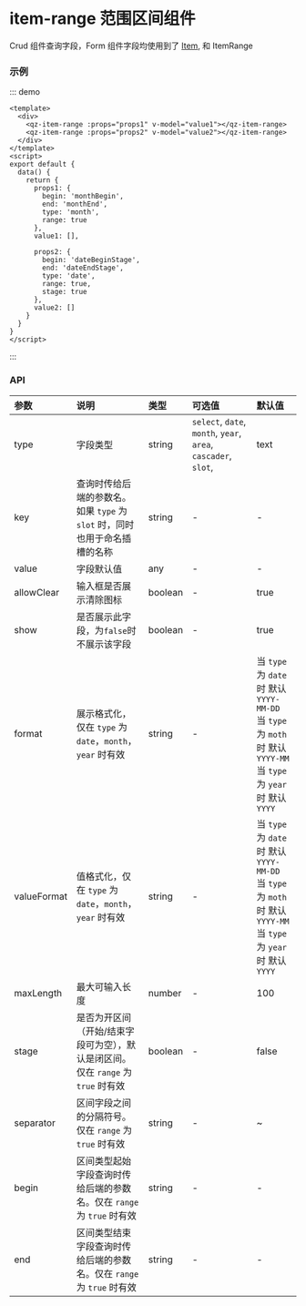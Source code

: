 # item-range 范围区间组件


Crud 组件查询字段，Form 组件字段均使用到了 [Item](/component/item.html), 和 ItemRange

### 示例

::: demo
```vue
<template>
  <div>
    <qz-item-range :props="props1" v-model="value1"></qz-item-range>
    <qz-item-range :props="props2" v-model="value2"></qz-item-range>
  </div>
</template>
<script>
export default {
  data() {
    return {
      props1: {
        begin: 'monthBegin',
        end: 'monthEnd',
        type: 'month',
        range: true
      },
      value1: [],

      props2: {
        begin: 'dateBeginStage',
        end: 'dateEndStage',
        type: 'date',
        range: true,
        stage: true
      },
      value2: []
    }
  }
}
</script>
```
:::

### API
|参数|说明|类型|可选值|默认值|
|:--|:---|:---|:---|:---|
|type|字段类型|string|`select`, `date`, `month`, `year`, `area`, `cascader`, `slot`,|text|
|key|查询时传给后端的参数名。如果 `type` 为 `slot` 时，同时也用于命名插槽的名称 |string|-|-| 引申： <br/>当 `key`的值带有 `^` 字符时，并且value的类型为 Array,会进行对key进行以`^`分割组合 <br/> 如 key:`a^b^c` value:[ 1, 2, 3] 则请求参数由{ a^b^c: [ 1, 2, 3] } => { a:1, b:2, c:3 }, 常用在type: area || cascader
|value|字段默认值|any|-|-|
|allowClear|输入框是否展示清除图标|boolean|-|true|
|show|是否展示此字段，为`false`时不展示该字段|boolean|-|true|
|format|展示格式化，仅在 `type` 为 `date`，`month`， `year` 时有效|string|-|当 `type` 为 `date`时 默认 `YYYY-MM-DD`<br/>当 `type` 为 `moth`时 默认 `YYYY-MM`<br/>当 `type` 为 `year`时 默认 `YYYY`|
|valueFormat|值格式化，仅在 `type` 为 `date`，`month`， `year` 时有效|string|-|当 `type` 为 `date`时 默认 `YYYY-MM-DD`<br/>当 `type` 为 `moth`时 默认 `YYYY-MM`<br/>当 `type` 为 `year`时 默认 `YYYY`|
|maxLength|最大可输入长度|number|-|100|
|stage|是否为开区间（开始/结束字段可为空），默认是闭区间。仅在 `range` 为 `true` 时有效|boolean|-|false|
|separator|区间字段之间的分隔符号。仅在 `range` 为 `true` 时有效|string|-|~|
|begin|区间类型起始字段查询时传给后端的参数名。仅在 `range` 为 `true` 时有效|string|-|-|
|end|区间类型结束字段查询时传给后端的参数名。仅在 `range` 为 `true` 时有效|string|-|-|